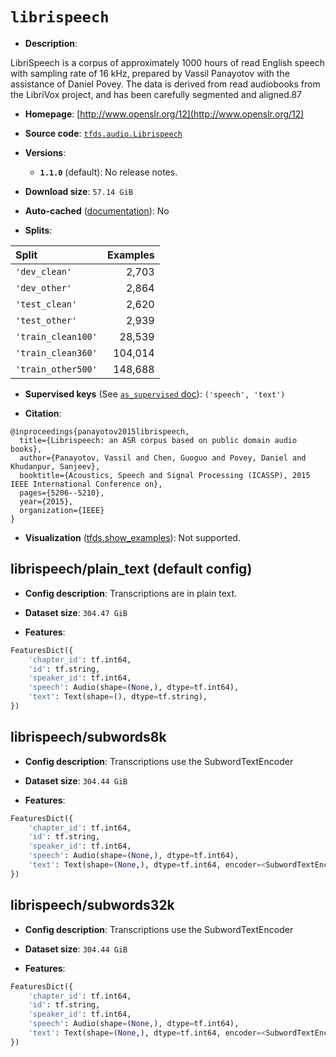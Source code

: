 <div itemscope itemtype="http://schema.org/Dataset">
  <div itemscope itemprop="includedInDataCatalog" itemtype="http://schema.org/DataCatalog">
    <meta itemprop="name" content="TensorFlow Datasets" />
  </div>

  <meta itemprop="name" content="librispeech" />
  <meta itemprop="description" content="LibriSpeech is a corpus of approximately 1000 hours of read English speech with sampling rate of 16 kHz,&#10;prepared by Vassil Panayotov with the assistance of Daniel Povey. The data is derived from read&#10;audiobooks from the LibriVox project, and has been carefully segmented and aligned.87&#10;&#10;To use this dataset:&#10;&#10;```python&#10;import tensorflow_datasets as tfds&#10;&#10;ds = tfds.load(&#x27;librispeech&#x27;, split=&#x27;train&#x27;)&#10;for ex in ds.take(4):&#10;  print(ex)&#10;```&#10;&#10;See [the guide](https://www.tensorflow.org/datasets/overview) for more&#10;informations on [tensorflow_datasets](https://www.tensorflow.org/datasets).&#10;&#10;" />
  <meta itemprop="url" content="https://www.tensorflow.org/datasets/catalog/librispeech" />
  <meta itemprop="sameAs" content="http://www.openslr.org/12" />
  <meta itemprop="citation" content="@inproceedings{panayotov2015librispeech,&#10;  title={Librispeech: an ASR corpus based on public domain audio books},&#10;  author={Panayotov, Vassil and Chen, Guoguo and Povey, Daniel and Khudanpur, Sanjeev},&#10;  booktitle={Acoustics, Speech and Signal Processing (ICASSP), 2015 IEEE International Conference on},&#10;  pages={5206--5210},&#10;  year={2015},&#10;  organization={IEEE}&#10;}" />
</div>

# `librispeech`

*   **Description**:

LibriSpeech is a corpus of approximately 1000 hours of read English speech with
sampling rate of 16 kHz, prepared by Vassil Panayotov with the assistance of
Daniel Povey. The data is derived from read audiobooks from the LibriVox
project, and has been carefully segmented and aligned.87

*   **Homepage**: [http://www.openslr.org/12](http://www.openslr.org/12)

*   **Source code**:
    [`tfds.audio.Librispeech`](https://github.com/tensorflow/datasets/tree/master/tensorflow_datasets/audio/librispeech.py)

*   **Versions**:

    *   **`1.1.0`** (default): No release notes.

*   **Download size**: `57.14 GiB`

*   **Auto-cached**
    ([documentation](https://www.tensorflow.org/datasets/performances#auto-caching)):
    No

*   **Splits**:

Split              | Examples
:----------------- | -------:
`'dev_clean'`      | 2,703
`'dev_other'`      | 2,864
`'test_clean'`     | 2,620
`'test_other'`     | 2,939
`'train_clean100'` | 28,539
`'train_clean360'` | 104,014
`'train_other500'` | 148,688

*   **Supervised keys** (See
    [`as_supervised` doc](https://www.tensorflow.org/datasets/api_docs/python/tfds/load#args)):
    `('speech', 'text')`

*   **Citation**:

```
@inproceedings{panayotov2015librispeech,
  title={Librispeech: an ASR corpus based on public domain audio books},
  author={Panayotov, Vassil and Chen, Guoguo and Povey, Daniel and Khudanpur, Sanjeev},
  booktitle={Acoustics, Speech and Signal Processing (ICASSP), 2015 IEEE International Conference on},
  pages={5206--5210},
  year={2015},
  organization={IEEE}
}
```

*   **Visualization**
    ([tfds.show_examples](https://www.tensorflow.org/datasets/api_docs/python/tfds/visualization/show_examples)):
    Not supported.

## librispeech/plain_text (default config)

*   **Config description**: Transcriptions are in plain text.

*   **Dataset size**: `304.47 GiB`

*   **Features**:

```python
FeaturesDict({
    'chapter_id': tf.int64,
    'id': tf.string,
    'speaker_id': tf.int64,
    'speech': Audio(shape=(None,), dtype=tf.int64),
    'text': Text(shape=(), dtype=tf.string),
})
```

## librispeech/subwords8k

*   **Config description**: Transcriptions use the SubwordTextEncoder

*   **Dataset size**: `304.44 GiB`

*   **Features**:

```python
FeaturesDict({
    'chapter_id': tf.int64,
    'id': tf.string,
    'speaker_id': tf.int64,
    'speech': Audio(shape=(None,), dtype=tf.int64),
    'text': Text(shape=(None,), dtype=tf.int64, encoder=<SubwordTextEncoder vocab_size=8215>),
})
```

## librispeech/subwords32k

*   **Config description**: Transcriptions use the SubwordTextEncoder

*   **Dataset size**: `304.44 GiB`

*   **Features**:

```python
FeaturesDict({
    'chapter_id': tf.int64,
    'id': tf.string,
    'speaker_id': tf.int64,
    'speech': Audio(shape=(None,), dtype=tf.int64),
    'text': Text(shape=(None,), dtype=tf.int64, encoder=<SubwordTextEncoder vocab_size=32550>),
})
```
